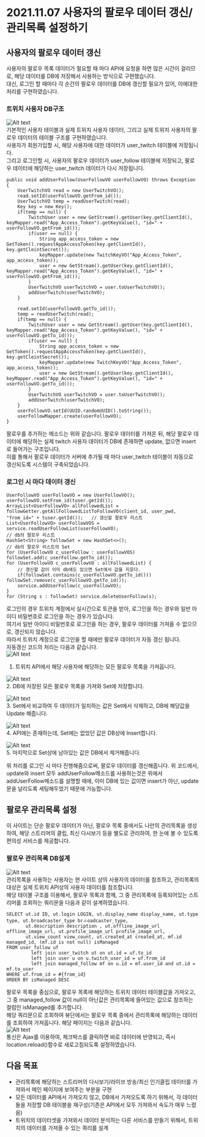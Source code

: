 2021.11.07 사용자의 팔로우 데이터 갱신/관리목록 설정하기
====================
## 사용자의 팔로우 데이터 갱신
사용자의 팔로우 목록 데이터가 필요할 때 마다 API에 요청을 하면 많은 시간이 걸리므로, 해당 데이터를 DB에 저장해서 사용하는 방식으로 구현했습니다.       
대신, 로그인 할 때마다 각 순간의 팔로우 데이터를 DB에 갱신할 필요가 있어, 이에대한 처리를 구현하였습니다.

### 트위치 사용자 DB구조
![Alt text](../img/20211107-1.png)     
기본적인 사용자 테이블과 실제 트위치 사용자 데이터, 그리고 실제 트위치 사용자의 팔로우 데이터의 테이블 구조를 구현하였습니다.     
사용자가 회원가입할 시, 해당 사용자에 대한 데이터가 user_twitch 테이블에 저장됩니다.      
그리고 로그인할 시, 사용자의 팔로우 데이터가 user_follow 테이블에 저장되고, 팔로우 데이터에 해당하는 user_twitch 데이터가 다시 저장됩니다.     
````
public void addUserFollow(UserFollowVO userFollowVO) throws Exception {
    UserTwitchVO read = new UserTwitchVO();
    read.setId(userFollowVO.getFrom_id());
    UserTwitchVO temp = readUserTwitch(read);
    Key key = new Key();
    if(temp == null) {
        TwitchUser user = new GetStream().getUser(key.getClientId(), keyMapper.read("App_Access_Token").getKeyValue(), "id=" + userFollowVO.getFrom_id());
        if(user == null) {
            String app_access_token = new GetToken().requestAppAccessToken(key.getClientId(), key.getCleintSecret());
            keyMapper.update(new TwitchKeyVO("App_Access_Token", app_access_token));
            user = new GetStream().getUser(key.getClientId(), keyMapper.read("App_Access_Token").getKeyValue(), "id=" + userFollowVO.getFrom_id());
        }
        UserTwitchVO userTwitchVO = user.toUserTwitchVO();
        addUserTwitch(userTwitchVO);
    }

    read.setId(userFollowVO.getTo_id());
    temp = readUserTwitch(read);
    if(temp == null) {
        TwitchUser user = new GetStream().getUser(key.getClientId(), keyMapper.read("App_Access_Token").getKeyValue(), "id=" + userFollowVO.getTo_id());
        if(user == null) {
            String app_access_token = new GetToken().requestAppAccessToken(key.getClientId(), key.getCleintSecret());
            keyMapper.update(new TwitchKeyVO("App_Access_Token", app_access_token));
            user = new GetStream().getUser(key.getClientId(), keyMapper.read("App_Access_Token").getKeyValue(), "id=" + userFollowVO.getTo_id());
        }
        UserTwitchVO userTwitchVO = user.toUserTwitchVO();
        addUserTwitch(userTwitchVO);
    }
    userFollowVO.setId(UUID.randomUUID().toString());
    userFollowMapper.create(userFollowVO);
}
````
팔로우를 추가하는 메소드는 위와 같습니다.
팔로우 데이터를 가져온 뒤, 해당 팔로우 데이터에 해당하는 실제 twitch 사용자 데이터가 DB에 존재하면 update, 없으면 insert로 들어가는 구조입니다.      
이를 통해서 팔로우 데이터가 서버에 추가될 때 마다 user_twitch 테이블이 자동으로 갱신되도록 시스템이 구축되었습니다.      


### 로그인 시 마다 데이터 갱신
````
UserFollowVO userFollowVO = new UserFollowVO();
userFollowVO.setFrom_id(tuser.getId());
ArrayList<UserFollowVO> allFollowedList = followGetter.getAllFollowedListToFollowVO(client_id, user_pwd, "from_id=" + tuser.getId()); 	// 갱신할 팔로우 리스트
List<UserFollowVO> userFollowVOS = service.readUserFollowList(userFollowVO);														// db의 팔로우 리스트
HashSet<String> followSet = new HashSet<>();																						// db의 팔로우 리스트의 Set
for (UserFollowVO c_userFollow : userFollowVOS) followSet.add(c_userFollow.getTo_id());
for (UserFollowVO c_userFollowVO : allFollowedList) {
    // 갱신할 값이 이미 db에도 있으면 Set에서 값을 지운다.
    if(followSet.contains(c_userFollowVO.getTo_id())) followSet.remove(c_userFollowVO.getTo_id());
    service.addUserFollow(c_userFollowVO);
}
for (String s : followSet) service.deleteUserFollow(s);
````
로그인의 경우 트위치 계정에서 실시간으로 토큰을 받아, 로그인을 하는 경우와 일반 아이디 비밀번호로 로그인을 하는 경우가 있습니다.    
여기서 일반 아이디 비밀번호로 로그인을 하는 경우, 팔로우 데이터를 가져올 수 없으므로, 갱신되지 않습니다.     
따라서 트위치 계정으로 로그인을 할 때에만 팔로우 데이터가 자동 갱신 됩니다.    
자동갱신 코드의 처리는 다음과 같습니다.     
![Alt text](../img/20211107-2.png)       
1. 트위치 API에서 해당 사용자에 해당하는 모든 팔로우 목록을 가져옵니다.       

![Alt text](../img/20211107-3.png)        
2. DB에 저장된 모든 팔로우 목록을 가져와 Set에 저장합니다.

![Alt text](../img/20211107-4.png)       
3. Set에서 비교하여 두 데이터가 일치하는 값은 Set에서 삭제하고, DB에 해당값을 Update 해줍니다.

![Alt text](../img/20211107-5.png)      
4. API에는 존재하는데, Set에는 없었던 값은 DB상에 Insert합니다.

![Alt text](../img/20211107-6.png)        
5. 마지막으로 Set상에 남아있는 값은 DB에서 제거해줍니다.       

위 처리를 로그인 시 마다 진행해줌으로써, 팔로우 데이터를 갱신해줍니다.
위 코드에서, update와 insert 모두 addUserFollow메소드를 사용하는것은 위에서 addUserFollow메소드를 설명할 때에, 이미 DB에 있는 값이면 insert가 아닌, update문을 날리도록 세팅해두었기 때문에 가능합니다.     


## 팔로우 관리목록 설정
이 사이트는 단순 팔로우 데이터가 아닌, 팔로우 목록 중에서도 나만의 관리목록을 생성하여, 해당 스트리머의 클립, 최신 다시보기 등을 별도로 관리하여, 한 눈에 볼 수 있도록 편의성 서비스를 제공합니다.       

### 팔로우 관리목록 DB설계
![Alt text](../img/20211107-7.png)      
관리목록을 사용하는 사용자는 현 사이트 상의 사용자의 데이터를 참조하고, 관리목록의 대상은 실제 트위치 API상의 사용자 데이터를 참조합니다.      
해당 테이블 구조를 이용해서, 팔로우 목록과 함께, 그 중 관리목록에 등록되어있는 스트리머를 조회하는 쿼리문을 다음과 같이 설계하였습니다.
````
SELECT ut.id ID, ut.login LOGIN, ut.display_name display_name, ut.type type, ut.broadcaster_type brㅗoadcaster_type,
       ut.description description , ut.offline_image_url offline_image_url, ut.profile_image_url profile_image_url,
       ut.view_count view_count, ut.created_at created_at, mf.id managed_id, (mf.id is not null) isManaged
FROM user_follow uf
         left join user_twitch ut on ut.id = uf.to_id
         left join user u on u.twitch_user_id = uf.from_id
         left join managed_follow mf on u.id = mf.user_id and ut.id = mf.to_user
WHERE uf.from_id = #{from_id}
ORDER BY isManaged DESC
````
팔로우 목록을 중심으로, 팔로우 목록에 해당하는 트위치 데이터 테이블값을 가져오고, 그 중 managed_follow 값이 null이 아닌값은 관리목록에 들어있는 값으로 참조하는 컬럼인 isManaged를 추가합니다.      
해당 쿼리문으로 조회하여 뷰단에서는 팔로우 목록 중에서 관리목록에 해당하는 데이터를 조회하여 가져옵니다. 해당 페이지는 다음과 같습니다.      
![Alt text](../img/20211107-8.png)   
통신은 Ajax를 이용하여, 체크박스를 클릭하면 바로 데이터에 반영되고, 즉시 location.reload()함수로 새로고침되도록 설정하였습니다.       


## 다음 목표
* 관리목록에 해당하는 스트리머의 다시보기/라이브 방송/최신 인기클립 데이터를 가져와서 메인 페이지에 보여주는 부분을 구현
* 모든 데이터를 API에서 가져오지 않고, DB에서 가져오도록 하기 위해서, 각 데이터들을 저장할 DB 테이블을 재구성(기존은 API에서 모두 가져와서 속도가 매우 느렸음)
* 트위치의 데이터셋을 가져와서 데이터 분석하는 다른 서비스를 만들기 위해서, 트위치의 데이터를 가져올 수 있는 쿼리를 설계

